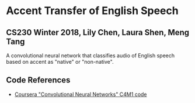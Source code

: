 # Accent Transfer of English Speech
## CS230 Winter 2018, Lily Chen, Laura Shen, Meng Tang

A convolutional neural network that classifies audio of English speech based on accent as "native" or "non-native".

## Code References
* [Coursera "Convolutional Neural Networks" C4M1 code](https://www.coursera.org/learn/convolutional-neural-networks)